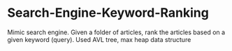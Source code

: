 # Search-Engine-Keyword-Ranking
Mimic search engine. Given a folder of articles, rank the articles based on a given keyword (query).
Used AVL tree, max heap data structure
